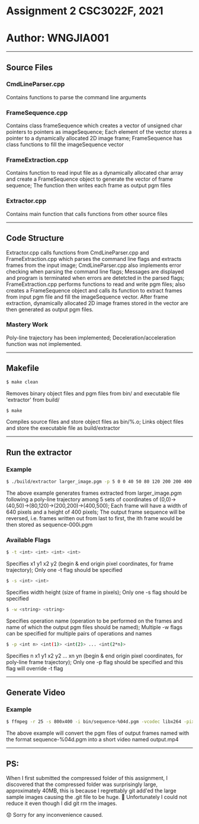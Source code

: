 # Assignment 2 CSC3022F, 2021
# Author: WNGJIA001

----------------------------------------------------------------------------------------------
## Source Files
### CmdLineParser.cpp
Contains functions to parse the command line arguments 

### FrameSequence.cpp
Contains class frameSequence which creates a vector of unsigned char pointers to pointers as imageSequence; 
Each element of the vector stores a pointer to a dynamically allocated 2D image frame; 
FrameSequence has class functions to fill the imageSequence vector 

### FrameExtraction.cpp
Contains function to read input file as a dynamically allocated char array and create a FrameSequence object 
to generate the vector of frame sequence; The function then writes each frame as output pgm files 

### Extractor.cpp
Contains main function that calls functions from other source files 

----------------------------------------------------------------------------------------------
## Code Structure
Extractor.cpp calls functions from CmdLineParser.cpp and FrameExtraction.cpp which parses the command line 
flags and extracts frames from the input image; 
CmdLineParser.cpp also implements error checking when parsing the command line flags; 
Messages are displayed and program is terminated when errors are detetcted in the parsed flags;
FrameExtraction.cpp performs functions to read and write pgm files; also creates a FrameSequence object and calls 
its function to extract frames from input pgm file and fill the imageSequence vector.
After frame extraction, dynamically allocated 2D image frames stored in the vector are then generated as output pgm files.

### Mastery Work
Poly-line trajectory has been implemented; 
Deceleration/acceleration function was not implemented.

----------------------------------------------------------------------------------------------
## Makefile

```sh
$ make clean
```
Removes binary object files and pgm files from bin/ and executable file 'extractor' from build/ 

```sh
$ make
```
Compiles source files and store object files as bin/%.o; Links object files and store the executable 
file as build/extractor 

----------------------------------------------------------------------------------------------
## Run the extractor
### Example
```sh
$ ./build/extractor larger_image.pgm -p 5 0 0 40 50 80 120 200 200 400 500 -s 640 400 -w reverse sequence 
```
The above example generates frames extracted from larger_image.pgm following a poly-line trajectory among 
5 sets of coordinates of (0,0)->(40,50)->(80,120)->(200,200)->(400,500); Each frame will have a width of 
640 pixels and a height of 400 pixels; The output frame sequence will be reversed, i.e. frames written out 
from last to first, the ith frame would be then stored as sequence-000i.pgm 

### Available Flags
```sh
$ -t <int> <int> <int> <int>
```
Specifies x1 y1 x2 y2 (begin & end origin pixel coordinates, for frame trajectory); 
Only one -t flag should be specified

```sh
$ -s <int> <int>
```
Specifies width height (size of frame in pixels); 
Only one -s flag should be specified

```sh
$ -w <string> <string>
```
Specifies operation name (operation to be performed on the frames and name of which the output pgm files should be named); 
Multiple -w flags can be specified for multiple pairs of operations and names

```sh
$ -p <int n> <int(1)> <int(2)> ... <int(2*n)>
```
Specifies n x1 y1 x2 y2 ... xn yn (begin & end origin pixel coordinates, for poly-line frame trajectory); 
Only one -p flag should be specified and this flag will override -t flag 

----------------------------------------------------------------------------------------------
## Generate Video
### Example
```sh
$ ffmpeg -r 25 -s 800x400 -i bin/sequence-%04d.pgm -vcodec libx264 -pix_fmt yuv420p bin/output.mp4 
```
The above example will convert the pgm files of output frames named with the format sequence-%04d.pgm into 
a short video named output.mp4 

----------------------------------------------------------------------------------------------
## PS:
When I first submitted the compressed folder of this assignment, I discovered that the compressed folder 
was surprisingly large, approximately 40MB, this is because I regrettably git add'ed the large sample images 
causing the .git file to be huge. 🥲 Unfortunately I could not reduce it even though I did git rm the images.

😟 Sorry for any inconvenience caused. 
